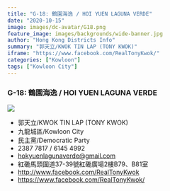 ```yaml
---
title: "G-18: 鶴園海逸 / HOI YUEN LAGUNA VERDE"
date: "2020-10-15"
image: images/dc-avatar/G18.png
feature_image: images/backgrounds/wide-banner.jpg
author: "Hong Kong Districts Info"
summary: "郭天立/KWOK TIN LAP (TONY KWOK)"
iframe: "https://www.facebook.com/RealTonyKwok/"
categories: ["Kowloon"]
tags: ["Kowloon City"]
---
```


### G-18: 鶴園海逸 / HOI YUEN LAGUNA VERDE  
![](/images/dc-avatar/G18.png)  

 - 郭天立/KWOK TIN LAP (TONY KWOK)  
 - 九龍城區/Kowloon City  
 - 民主黨/Democratic Party  
 - 2387 7817 / 6145 4992  
 - hokyuenlagunaverde@gmail.com  
 - 紅磡馬頭圍道37-39號紅磡廣場2樓B79、B81室  
 - http://www.facebook.com/RealTonyKwok  
 - https://www.facebook.com/RealTonyKwok/
